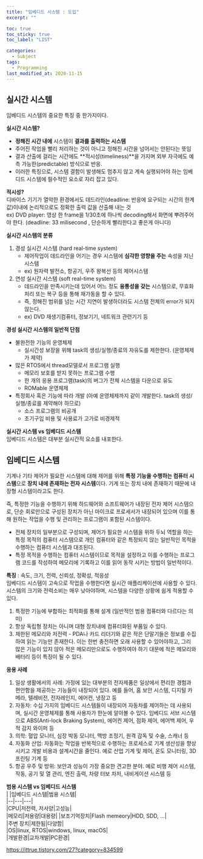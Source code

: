```yaml
---
title: "임베디드 시스템 : 도입"
excerpt: ""

toc: true
toc_sticky: true
toc_label: "LIST"

categories:
  - Subject
tags:
  - Programming
last_modified_at: 2020-11-15
---
```

## 실시간 시스템  

임베디드 시스템의 중요한 특징 중 한가지이다.

**실시간 시스템?**  
* **정해진 시간 내에** 시스템이 **결과를 출력하는 시스템**  
* 주어진 작업을 빨리 처리하는 것이 아니고 정해진 시간을 넘어서는 안된다는 뜻임  
* 결과 산출에 걸리는 시간에도 **적시성(timeliness)**을 가지며 외부 자극에도 예측 가능한(predictable) 방식으로 반응.  
* 이러한 특징으로, 시스템 결함이 발생해도 멈추지 않고 계속 실행되어야 하는 임베디드 시스템에 필수적인 요소로 자리 잡고 있다.  


**적시성?**  
디바이스 기기가 열악한 환경에서도 데드라인(deadline: 반응에 요구되는 시간의 한계 값)이내에 논리적으로도 정확한 출력 값을 산출해 내는 것  
ex) DVD player: 영상 한 frame을 1/30초에 하나씩 decoding해서 화면에 뿌려주어야 한다. (deadline: 33 milisecond , 단순하게 빨리한다고 좋은게 아니다)  


**실시간 시스템의 분류**  
1. 경성 실시간 시스템 (hard real-time system)  
	* 제어작업이 데드라인을 어기는 경우 시스템에 **심각한 영향을 주는** 속성을 지닌 시스템  
	* ex) 원자력 발전소, 항공기, 우주 왕복선 등의 제어시스템  
2. 연성 실시간 시스템 (soft real-time system)  
	* 데드라인을 만족시키는데 있어서 어느 정도 **융통성을 갖는** 시스템으로, 무효화 처리 또는 복구 등을 통해 재가동을 할 수 있다.  
	* 즉, 정해진 범위를 넘는 시간 지연이 발생하더라도 시스템 전체의 error가 되지 않는다.  
	* ex) DVD 재생기컴퓨터, 정보기기, 네트워크 관련기기 등  


**경성 실시간 시스템의 일반적 단점**  
* 불완전한 기능의 운영체제  
	* 실시간성 보장을 위해 task의 생성/실행/종료의 자유도를 제한한다. (운영체제가 제약)  
* 많은 RTOS에서 thread모델로서 프로그램 실행  
	* 메모리 보호를 받지 못하는 프로그램 수행  
	* 한 개의 응용 프로그램(task)의 버그가 전체 시스템을 다운으로 유도  
	* ROMable 운영체제  
* 특정회사 혹은 기능에 따라 개발 (아예 운영체제까지 같이 개발한다. task의 생성/실행/종료를 제약해야 하므로)  
	* 소스 프로그램의 비공개  
	* 초기구입 비용 및 사용료가 고가로 비경제적  


**실시간 시스템 vs 임베디드 시스템**  
임베디드 시스템은 대부분 실시간적 요소를 내포한다.  



## 임베디드 시스템  

기계나 기타 제어가 필요한 시스템에 대해 제어를 위해 **특정 기능을 수행하는 컴퓨터 시스템**으로 **장치 내에 존재하는 전자 시스템**이다. 기계 또는 장치 내에 존재하기 때문에 내장형 시스템이라고도 한다.  


즉, 특정한 기능을 수행하기 위해 하드웨어와 소프트웨어가 내장된 전자 제어 시스템으로, 단순 회로만으로 구성된 장치가 아닌 마이크로 프로세서가 내장되어 있으며 이를 통해 원하는 작업을 수행 및 관리하는 프로그램이 포함된 시스템이다.  


* 전체 장치의 일부분으로 구성되며, 제어가 필요한 시스템을 위하 두뇌 역할을 하는 특정 목적의 컴퓨터 시스템으로 개인 컴퓨터와 같은 특정되지 않는 일반적인 목적을 수행하는 컴퓨터 시스템과 대조된다.  
* 특정 목적을 수행하는 컴퓨터 시스템이므로 목적을 설정하고 이를 수행하는 프로그램 코드를 작성하여 메모리에 기록하고 이를 읽어 동작 시키는 방법이 일반적이다.  


**특징** : 속도, 크기, 전력, 신뢰성, 정확성, 적응성  
임베디드 시스템이 고속으로 작업을 수행한다면 실시간 애플리케이션에 사용할 수 있다.  시스템의 크기와 전력소비는 매우 낮아야하며, 시스템을 다양한 상황에 쉽게 적용할 수 있다.  
1. 특정한 기능에 부합하는 최적화를 통해 설계 (일반적인 범용 컴퓨터와 다르다는 의미)
2. 항상 독립형 장치는 아니며 대형 장치내에 컴퓨터화된 부품일 수 있다.  
3. 제한된 메모리와 저전력 - PDA나 카드 리더기와 같은 작은 단말기들은 정보를 수집하여 읽는 기능만 존재한다. 이는 한번 충전하면 오래 사용할 수 있어야하고, 그리 많은 기능이 있지 않아 적은 메모리만으로도 수행하여야 하기 대문에 적은 메모리와 배터리 등이 특징이 될 수 있다.  


**응용 사례**  
1. 일상 생활에서의 사례: 가정에 있는 대부분의 전자제품은 일상에서 편리한 경험과 편안함을 제공하는 기능들이 내장되어 있다. 예를 들어, 홈 보안 시스템, 디지털 카메라, 텔레비전, 전자레인지, 에어컨, 냉장고 등  
2. 자동차: 수십 가지의 임베디드 시스템들이 내장되어 자동차를 제어하는 데 사용되며, 실시간 운영체제를 통해 사용자가 한눈에 알아볼 수 있다. 임베디드 서브 시스템으로 ABS(Anti-lock Braking System), 에어컨 제어, 점화 제어, 에어백 제어, 우적 감지 와이퍼 등  
3. 의학: 혈압 모니터, 심장 박동 모니터, 맥방 조정기, 원격 감독 및 수술, 스캐너 등  
4. 자동화 산업: 자동화는 작업을 반복적으로 수행하는 프로세스로 기계 생산성을 향상시키고 개발 비용과 설계시간을 줄인다. 예로 산업 기계 및 제어, 온도 모니터링, 3D 프린팅 기계 등  
5. 항공 우주 및 방위: 보안과 성능이 가장 중요한 견고한 분야. 예로 비행 제어 시스템, 작동, 공기 및 열 관리, 엔진 출력, 차량 터보 차저, 내비게이션 시스템 등  


**범용 시스템 vs 임베디드 시스템**  
| |임베디드 시스템|범용 시스템|  
|--|---|---|  
|CPU|저전력, 저사양|고성능|  
|메모리|저용량|대용량|
|보조기억장치|Flash memeory|HDD, SDD, ...|  
|주변 장치|제한됨|다양함|  
|OS|linux, RTOS|windows, linux, macOS|  
|개발환경|교차개발|PC환경|  


https://ittrue.tistory.com/27?category=834599